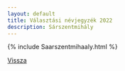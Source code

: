 ```yaml
---
layout: default
title: Választási névjegyzék 2022
description: Sárszentmihály
---
```


{% include Saarszentmihaaly.html %}

[Vissza](./)